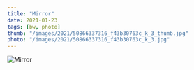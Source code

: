 ```yaml
---
title: "Mirror"
date: 2021-01-23
tags: [bw, photo]
thumb: "/images/2021/50866337316_f43b30763c_k_3_thumb.jpg"
photo: "/images/2021/50866337316_f43b30763c_k_3.jpg"
---
```


![Mirror](/images/2021/50866337316_f43b30763c_k_3.jpg)